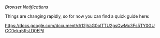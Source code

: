 *Browser Notifications*

Things are changing rapidly, so for now you can find a quick guide here:

<https://docs.google.com/document/d/12jVaG0oITTU2gsOwMc3Fs5TY0GUCC0ekq5RsLD0EPjI>